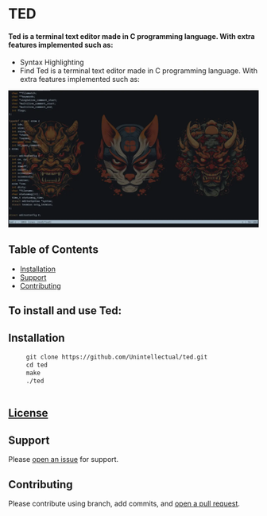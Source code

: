 # TED

#### Ted is a terminal text editor made in C programming language. With extra features implemented such as:

- Syntax Highlighting
- Find
Ted is a terminal text editor made in C programming language. With extra features implemented such as:

![ted preview](./ted.webp)

## Table of Contents

- [Installation](#Installation)
- [Support](#support)
- [Contributing](#contributing)


## To install and use Ted:

## Installation
```
     git clone https://github.com/Unintellectual/ted.git
     cd ted
     make
     ./ted


```
## [License](./LICENSE)


## Support

Please [open an issue](https://github.com/fraction/readme-boilerplate/issues/new) for support.

## Contributing

Please contribute using branch, add commits, and [open a pull request](https://github.com/fraction/readme-boilerplate/compare/).
